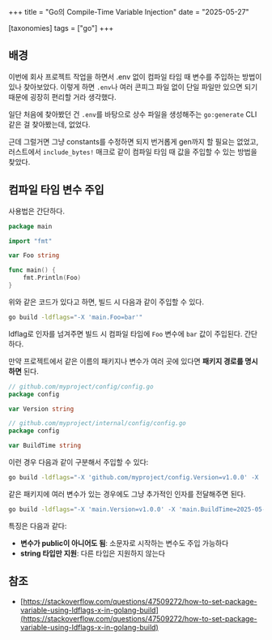 +++
title = "Go의 Compile-Time Variable Injection"
date = "2025-05-27"

[taxonomies]
tags = ["go"]
+++

## 배경

이번에 회사 프로젝트 작업을 하면서 .env 없이 컴파일 타임 때 변수를 주입하는 방법이 있나 찾아보았다.
이렇게 하면 `.env`나 여러 콘피그 파일 없이 단일 파일만 있으면 되기 때문에 굉장히 편리할 거라 생각했다.

일단 처음에 찾아봤던 건 `.env`를 바탕으로 상수 파일을 생성해주는 `go:generate` CLI 같은 걸 찾아봤는데, 없었다.

근데 그럴거면 그냥 constants를 수정하면 되지 번거롭게 gen까지 할 필요는 없었고, 러스트에서 `include_bytes!` 매크로 같이 컴파일 타임 때 값을 주입할 수 있는 방법을 찾았다.

## 컴파일 타임 변수 주입

사용법은 간단하다.

```go
package main

import "fmt"

var Foo string

func main() {
    fmt.Println(Foo)
}
```

위와 같은 코드가 있다고 하면, 빌드 시 다음과 같이 주입할 수 있다.

```bash
go build -ldflags="-X 'main.Foo=bar'"
```

ldflag로 인자를 넘겨주면 빌드 시 컴파일 타임에 `Foo` 변수에 `bar` 값이 주입된다. 간단하다.

만약 프로젝트에서 같은 이름의 패키지나 변수가 여러 곳에 있다면 **패키지 경로를 명시하면** 된다.

```go
// github.com/myproject/config/config.go
package config

var Version string

// github.com/myproject/internal/config/config.go  
package config

var BuildTime string
```

이런 경우 다음과 같이 구분해서 주입할 수 있다:

```bash
go build -ldflags="-X 'github.com/myproject/config.Version=v1.0.0' -X 'github.com/myproject/internal/config.BuildTime=2025-05-27'"
```

같은 패키지에 여러 변수가 있는 경우에도 그냥 추가적인 인자를 전달해주면 된다.

```bash
go build -ldflags="-X 'main.Version=v1.0.0' -X 'main.BuildTime=2025-05-27' -X 'main.GitCommit=abc123'"
```

특징은 다음과 같다:

- **변수가 public이 아니어도 됨**: 소문자로 시작하는 변수도 주입 가능하다
- **string 타입만 지원**: 다른 타입은 지원하지 않는다

## 참조

- [https://stackoverflow.com/questions/47509272/how-to-set-package-variable-using-ldflags-x-in-golang-build](https://stackoverflow.com/questions/47509272/how-to-set-package-variable-using-ldflags-x-in-golang-build)

